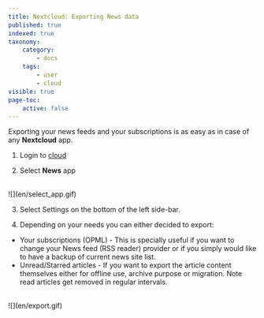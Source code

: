 ```yaml
---
title: Nextcloud: Exporting News data
published: true
indexed: true
taxonomy:
    category:
        - docs
    tags:
        - user
        - cloud
visible: true
page-toc:
    active: false
---
```


Exporting your news feeds and your subscriptions is as easy as in case of any **Nextcloud** app.

1. Login to [cloud](https://cloud.disroot.org)

2. Select **News** app
<br>
![](en/select_app.gif)

3. Select Settings on the bottom of the left side-bar.

5. Depending on your needs you can either decided to export:
  - Your subscriptions (OPML) - This is specially useful if you want to change your News feed (RSS reader) provider or if you simply would like to have a backup of current news site list.
  - Unread/Starred articles - If you want to export the article content themselves either for offline use, archive purpose or migration. Note read articles get removed in regular intervals.
<br>
![](en/export.gif)
